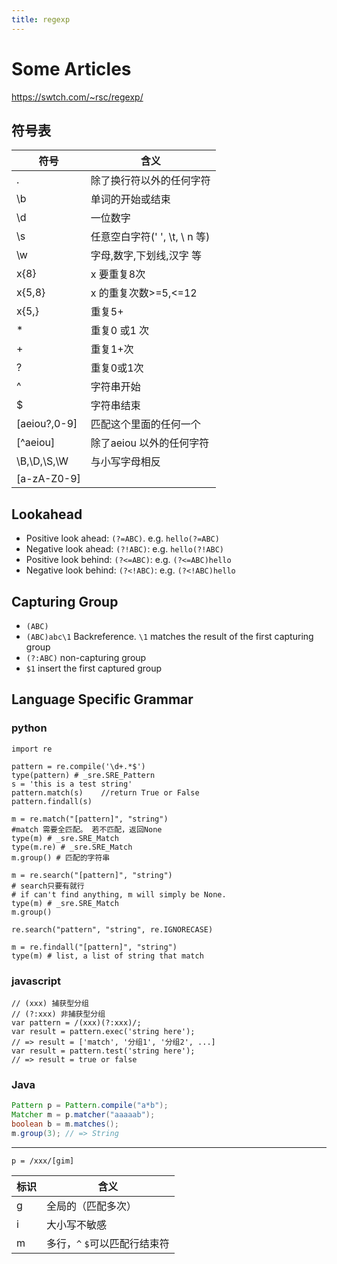 ```yaml
---
title: regexp
---
```


Some Articles
=============

https://swtch.com/~rsc/regexp/

符号表
------

| 符号  | 含义 |
| ---   | --- |
|  .      | 除了换行符以外的任何字符 |
|  \b     | 单词的开始或结束 |
|  \d     | 一位数字 |
|  \s     | 任意空白字符(' ', \t, \ n 等) |
|  \w     | 字母,数字,下划线,汉字 等 |
|  x{8}   | x 要重复8次 |
|  x{5,8} | x 的重复次数>=5,<=12 |
|  x{5,}  | 重复5+ |
|  *      | 重复0 或1 次 |
|  +      | 重复1+次 |
|  ?      | 重复0或1次 |
|  ^      | 字符串开始 |
|  $      | 字符串结束 |
|  [aeiou?,0-9]  | 匹配这个里面的任何一个 |
|  [^aeiou]      | 除了aeiou 以外的任何字符 |
|  \B,\D,\S,\W   | 与小写字母相反 |
| [a-zA-Z0-9]    |   |

Lookahead
---------

* Positive look ahead: `(?=ABC)`. e.g. `hello(?=ABC)`
* Negative look ahead: `(?!ABC)`: e.g. `hello(?!ABC)`
* Positive look behind: `(?<=ABC)`: e.g. `(?<=ABC)hello`
* Negative look behind: `(?<!ABC)`: e.g. `(?<!ABC)hello`

Capturing Group
---------------
* `(ABC)`
* `(ABC)abc\1` Backreference. `\1` matches the result of the first capturing group
* `(?:ABC)` non-capturing group
* `$1` insert the first captured group

Language Specific Grammar
-------------------------

### python

```
import re

pattern = re.compile('\d+.*$')
type(pattern) # _sre.SRE_Pattern
s = 'this is a test string'
pattern.match(s)    //return True or False
pattern.findall(s)

m = re.match("[pattern]", "string")
#match 需要全匹配。 若不匹配，返回None
type(m) # _sre.SRE_Match
type(m.re) # _sre.SRE_Match
m.group() # 匹配的字符串

m = re.search("[pattern]", "string")
# search只要有就行
# if can't find anything, m will simply be None.
type(m) # _sre.SRE_Match
m.group()

re.search("pattern", "string", re.IGNORECASE)

m = re.findall("[pattern]", "string")
type(m) # list, a list of string that match
```

### javascript

```
// (xxx) 捕获型分组
// (?:xxx) 非捕获型分组
var pattern = /(xxx)(?:xxx)/;
var result = pattern.exec('string here');
// => result = ['match', '分组1', '分组2', ...]
var result = pattern.test('string here');
// => result = true or false
```

### Java

```java
Pattern p = Pattern.compile("a*b");
Matcher m = p.matcher("aaaaab");
boolean b = m.matches();
m.group(3); // => String
```
---

`p = /xxx/[gim]`

|  标识 |  含义 |
|  ---  |  ---    |
| g | 全局的（匹配多次）|
| i | 大小写不敏感 |
| m | 多行，`^` `$`可以匹配行结束符 |
